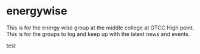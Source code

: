 # energywise
This is for the energy wise group at the middle college at GTCC High point. This is for the groups to log and keep up with the latest news and events.  

test
